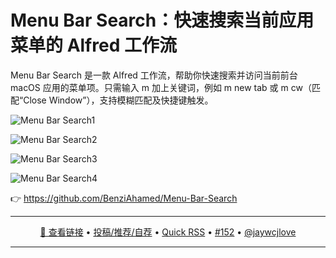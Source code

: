 Menu Bar Search：快速搜索当前应用菜单的 Alfred 工作流
===

Menu Bar Search 是一款 Alfred 工作流，帮助你快速搜索并访问当前前台 macOS 应用的菜单项。只需输入 m 加上关键词，例如 m new tab 或 m cw（匹配“Close Window”），支持模糊匹配及快捷键触发。

![Menu Bar Search1](https://github.com/user-attachments/assets/205779db-215e-4e99-beef-c3df380b937b)

![Menu Bar Search2](https://github.com/user-attachments/assets/3f470dbb-0ae1-45cf-a390-406bbacdfa19)

![Menu Bar Search3](https://github.com/user-attachments/assets/31884046-07b9-4f7c-8821-f76e425d5bf6)

![Menu Bar Search4](https://github.com/user-attachments/assets/72a468bc-66a1-4a5b-a3ae-ef4ff789209b)

👉 https://github.com/BenziAhamed/Menu-Bar-Search

---

<p align="center">
<a href="https://github.com/BenziAhamed/Menu-Bar-Search" target="_blank">🔗 查看链接</a> • 
<a href="https://github.com/jaywcjlove/quick-rss/issues/new/choose" target="_blank">投稿/推荐/自荐</a> • 
<a href="https://wangchujiang.com/quick-rss/feeds/index.html" target="_blank">Quick RSS</a> • 
<a href="https://github.com/jaywcjlove/quick-rss/issues/152" target="_blank">#152</a> • 
<a href="https://github.com/jaywcjlove" target="_blank">@jaywcjlove</a>
</p>

---
    